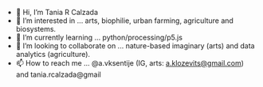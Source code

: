 - 👋 Hi, I’m Tania R Calzada
- 👀 I’m interested in ... arts, biophilie, urban farming, agriculture and biosystems.
- 🌱 I’m currently learning ... python/processing/p5.js
- 💞️ I’m looking to collaborate on ... nature-based imaginary (arts) and data analytics (agriculture).
- 📫 How to reach me ... @a.vksentije (IG, arts: a.klozevits@gmail.com) and tania.rcalzada@gmail

<!---
AKlozevits/AKlozevits is a ✨ special ✨ repository because its `README.md` (this file) appears on your GitHub profile.
You can click the Preview link to take a look at your changes.
--->
